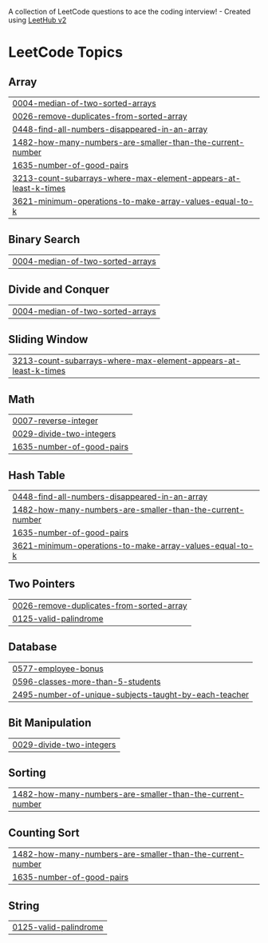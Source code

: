 A collection of LeetCode questions to ace the coding interview! - Created using [LeetHub v2](https://github.com/arunbhardwaj/LeetHub-2.0)
<!---LeetCode Topics Start-->
# LeetCode Topics
## Array
|  |
| ------- |
| [0004-median-of-two-sorted-arrays](https://github.com/ameenbakka/Leetcode/tree/master/0004-median-of-two-sorted-arrays) |
| [0026-remove-duplicates-from-sorted-array](https://github.com/ameenbakka/Leetcode/tree/master/0026-remove-duplicates-from-sorted-array) |
| [0448-find-all-numbers-disappeared-in-an-array](https://github.com/ameenbakka/Leetcode/tree/master/0448-find-all-numbers-disappeared-in-an-array) |
| [1482-how-many-numbers-are-smaller-than-the-current-number](https://github.com/ameenbakka/Leetcode/tree/master/1482-how-many-numbers-are-smaller-than-the-current-number) |
| [1635-number-of-good-pairs](https://github.com/ameenbakka/Leetcode/tree/master/1635-number-of-good-pairs) |
| [3213-count-subarrays-where-max-element-appears-at-least-k-times](https://github.com/ameenbakka/Leetcode/tree/master/3213-count-subarrays-where-max-element-appears-at-least-k-times) |
| [3621-minimum-operations-to-make-array-values-equal-to-k](https://github.com/ameenbakka/Leetcode/tree/master/3621-minimum-operations-to-make-array-values-equal-to-k) |
## Binary Search
|  |
| ------- |
| [0004-median-of-two-sorted-arrays](https://github.com/ameenbakka/Leetcode/tree/master/0004-median-of-two-sorted-arrays) |
## Divide and Conquer
|  |
| ------- |
| [0004-median-of-two-sorted-arrays](https://github.com/ameenbakka/Leetcode/tree/master/0004-median-of-two-sorted-arrays) |
## Sliding Window
|  |
| ------- |
| [3213-count-subarrays-where-max-element-appears-at-least-k-times](https://github.com/ameenbakka/Leetcode/tree/master/3213-count-subarrays-where-max-element-appears-at-least-k-times) |
## Math
|  |
| ------- |
| [0007-reverse-integer](https://github.com/ameenbakka/Leetcode/tree/master/0007-reverse-integer) |
| [0029-divide-two-integers](https://github.com/ameenbakka/Leetcode/tree/master/0029-divide-two-integers) |
| [1635-number-of-good-pairs](https://github.com/ameenbakka/Leetcode/tree/master/1635-number-of-good-pairs) |
## Hash Table
|  |
| ------- |
| [0448-find-all-numbers-disappeared-in-an-array](https://github.com/ameenbakka/Leetcode/tree/master/0448-find-all-numbers-disappeared-in-an-array) |
| [1482-how-many-numbers-are-smaller-than-the-current-number](https://github.com/ameenbakka/Leetcode/tree/master/1482-how-many-numbers-are-smaller-than-the-current-number) |
| [1635-number-of-good-pairs](https://github.com/ameenbakka/Leetcode/tree/master/1635-number-of-good-pairs) |
| [3621-minimum-operations-to-make-array-values-equal-to-k](https://github.com/ameenbakka/Leetcode/tree/master/3621-minimum-operations-to-make-array-values-equal-to-k) |
## Two Pointers
|  |
| ------- |
| [0026-remove-duplicates-from-sorted-array](https://github.com/ameenbakka/Leetcode/tree/master/0026-remove-duplicates-from-sorted-array) |
| [0125-valid-palindrome](https://github.com/ameenbakka/Leetcode/tree/master/0125-valid-palindrome) |
## Database
|  |
| ------- |
| [0577-employee-bonus](https://github.com/ameenbakka/Leetcode/tree/master/0577-employee-bonus) |
| [0596-classes-more-than-5-students](https://github.com/ameenbakka/Leetcode/tree/master/0596-classes-more-than-5-students) |
| [2495-number-of-unique-subjects-taught-by-each-teacher](https://github.com/ameenbakka/Leetcode/tree/master/2495-number-of-unique-subjects-taught-by-each-teacher) |
## Bit Manipulation
|  |
| ------- |
| [0029-divide-two-integers](https://github.com/ameenbakka/Leetcode/tree/master/0029-divide-two-integers) |
## Sorting
|  |
| ------- |
| [1482-how-many-numbers-are-smaller-than-the-current-number](https://github.com/ameenbakka/Leetcode/tree/master/1482-how-many-numbers-are-smaller-than-the-current-number) |
## Counting Sort
|  |
| ------- |
| [1482-how-many-numbers-are-smaller-than-the-current-number](https://github.com/ameenbakka/Leetcode/tree/master/1482-how-many-numbers-are-smaller-than-the-current-number) |
| [1635-number-of-good-pairs](https://github.com/ameenbakka/Leetcode/tree/master/1635-number-of-good-pairs) |
## String
|  |
| ------- |
| [0125-valid-palindrome](https://github.com/ameenbakka/Leetcode/tree/master/0125-valid-palindrome) |
<!---LeetCode Topics End-->